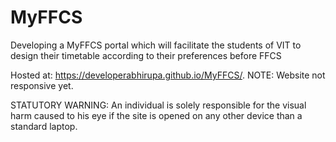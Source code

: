 # MyFFCS
Developing a MyFFCS portal which will facilitate the students of VIT to design their timetable according to their preferences before FFCS

Hosted at: https://developerabhirupa.github.io/MyFFCS/.
NOTE: Website not responsive yet.

STATUTORY WARNING: An individual is solely responsible for the visual harm caused to his eye if the site is opened on any other device than a standard laptop.
